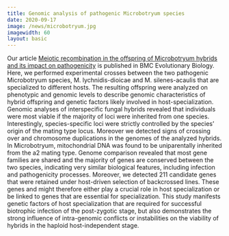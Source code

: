 ```yaml
---
title: Genomic analysis of pathogenic Microbotryum species
date: 2020-09-17
image: /news/microbotryum.jpg
imagewidth: 60
layout: basic
---
```

Our article [Meiotic recombination in the offspring of Microbotryum hybrids and its impact on pathogenicity](10.1186/s12862-020-01689-2) is published in BMC Evolutionary Biology.
Here, we performed experimental crosses between the two pathogenic Microbotryum species, M. lychnidis-dioicae and M. silenes-acaulis that are specialized to different hosts. The resulting offspring were analyzed on phenotypic and genomic levels to describe genomic characteristics of hybrid offspring and genetic factors likely involved in host-specialization.
Genomic analyses of interspecific fungal hybrids revealed that individuals were most viable if the majority of loci were inherited from one species. Interestingly, species-specific loci were strictly controlled by the species’ origin of the mating type locus. Moreover we detected signs of crossing over and chromosome duplications in the genomes of the analyzed hybrids. In Microbotryum, mitochondrial DNA was found to be uniparentally inherited from the a2 mating type. Genome comparison revealed that most gene families are shared and the majority of genes are conserved between the two species, indicating very similar biological features, including infection and pathogenicity processes. Moreover, we detected 211 candidate genes that were retained under host-driven selection of backcrossed lines. These genes and might therefore either play a crucial role in host specialization or be linked to genes that are essential for specialization.
This study manifests genetic factors of host specialization that are required for successful biotrophic infection of the post-zygotic stage, but also demonstrates the strong influence of intra-genomic conflicts or instabilities on the viability of hybrids in the haploid host-independent stage.
